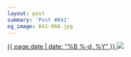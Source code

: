 ```yaml
---
layout: post
summary: 'Post #841'
og_image: 841-960.jpg
---
```


<p>
 <time>
  <a href="/841">
   {{ page.date | date: "%B %-d, %Y" }}
  </a>
 </time>
 <a href="/841">
  <img data-taken="6/2/2019" sizes="(min-width: 700px) 50vw, calc(100vw - 2rem)" src="{{ site.assets_url }}/841-480.jpg" srcset="{{ site.assets_url }}/841-240.jpg 240w, {{ site.assets_url }}/841-480.jpg 480w, {{ site.assets_url }}/841-720.jpg 720w, {{ site.assets_url }}/841-960.jpg 960w"/>
 </a>
</p>
